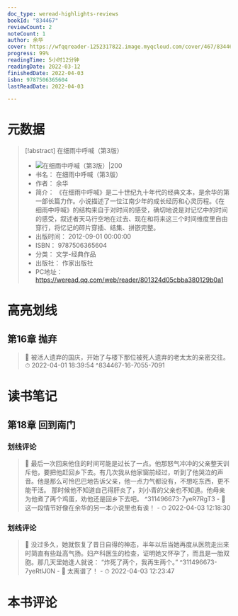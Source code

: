 ```yaml
---
doc_type: weread-highlights-reviews
bookId: "834467"
reviewCount: 2
noteCount: 1
author: 余华
cover: https://wfqqreader-1252317822.image.myqcloud.com/cover/467/834467/t6_834467.jpg
progress: 99%
readingTime: 5小时12分钟
readingDate: 2022-03-12
finishedDate: 2022-04-03
isbn: 9787506365604
lastReadDate: 2022-04-03

---
```

# 元数据
> [!abstract] 在细雨中呼喊（第3版）
> - ![ 在细雨中呼喊（第3版）|200](https://wfqqreader-1252317822.image.myqcloud.com/cover/467/834467/t6_834467.jpg)
> - 书名： 在细雨中呼喊（第3版）
> - 作者： 余华
> - 简介： 《在细雨中呼喊》是二十世纪九十年代的经典文本，是余华的第一部长篇力作。小说描述了一位江南少年的成长经历和心灵历程。《在细雨中呼喊》的结构来自于对时间的感受，确切地说是对记忆中的时间的感受，叙述者天马行空地在过去、现在和将来这三个时间维度里自由穿行，将忆记的碎片穿插、结集、拼嵌完整。
> - 出版时间： 2012-09-01 00:00:00
> - ISBN： 9787506365604
> - 分类： 文学-经典作品
> - 出版社： 作家出版社
> - PC地址：https://weread.qq.com/web/reader/801324d05cbba380129b0a1

# 高亮划线

## 第16章 抛弃

> 📌 被活人遗弃的国庆，开始了与楼下那位被死人遗弃的老太太的亲密交往。 
> ⏱ 2022-04-01 18:39:54 ^834467-16-7055-7091

# 读书笔记

## 第18章 回到南门

### 划线评论
> 📌 最后一次回来他住的时间可能是过长了一点。他那怒气冲冲的父亲整天训斥他，要把他赶回乡下去。有几次我从他家窗前经过，听到了他哭泣的声音。他是那么可怜巴巴地告诉父亲，他一点力气都没有，不想吃东西，更不能干活。 
那时候他不知道自己得肝炎了，刘小青的父亲也不知道。他母亲为他煮了两个鸡蛋，劝他还是回乡下去吧。  ^311496673-7yeR7RgT3
    - 💭 这一段情节好像在余华的另一本小说里也有诶！
    - ⏱ 2022-04-03 12:18:30

### 划线评论
> 📌 没过多久，她就恢复了昔日自得的神态，半年以后当她再度从医院走出来时简直有些趾高气扬。妇产科医生的检查，证明她又怀孕了，而且是一胎双胞。那几天里她逢人就说： 
“炸死了两个，我再生两个。”  ^311496673-7yeRtlJ0N
    - 💭 太离谱了！
    - ⏱ 2022-04-03 12:23:47
   
# 本书评论

